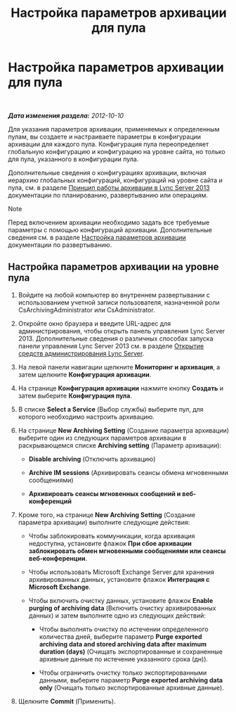 ﻿---
title: Настройка параметров архивации для пула
TOCTitle: Настройка параметров архивации для пула
ms:assetid: b7cb0fd8-3d31-4858-a75c-c66a7742556e
ms:mtpsurl: https://technet.microsoft.com/ru-ru/library/JJ205200(v=OCS.15)
ms:contentKeyID: 49310951
ms.date: 05/19/2016
mtps_version: v=OCS.15
ms.translationtype: HT
---

# Настройка параметров архивации для пула

 

_**Дата изменения раздела:** 2012-10-10_

Для указания параметров архивации, применяемых к определенным пулам, вы создаете и настраиваете параметры в конфигурации архивации для каждого пула. Конфигурация пула переопределяет глобальную конфигурацию и конфигурацию на уровне сайта, но только для пула, указанного в конфигурации пула.

Дополнительные сведения о конфигурациях архивации, включая иерархию глобальных конфигураций, конфигураций на уровне сайта и пула, см. в разделе [Принцип работы архивации в Lync Server 2013](lync-server-2013-how-archiving-works.md) документации по планированию, развертыванию или операциям.

> [!note]  
> Перед включением архивации необходимо задать все требуемые параметры с помощью конфигураций архивации. Дополнительные сведения см. в разделе <a href="lync-server-2013-configuring-archiving-options.md">Настройка параметров архивации</a> документации по развертыванию.

## Настройка параметров архивации на уровне пула

1.  Войдите на любой компьютер во внутреннем развертывании с использованием учетной записи пользователя, назначенной роли CsArchivingAdministrator или CsAdministrator.

2.  Откройте окно браузера и введите URL-адрес для администрирования, чтобы открыть панель управления Lync Server 2013. Дополнительные сведения о различных способах запуска панели управления Lync Server 2013 см. в разделе [Открытие средств администрирования Lync Server](lync-server-2013-open-lync-server-administrative-tools.md).

3.  На левой панели навигации щелкните **Мониторинг и архивация**, а затем щелкните **Конфигурация архивации**.

4.  На странице **Конфигурация архивации** нажмите кнопку **Создать** и затем выберите **Конфигурация пула**.

5.  В списке **Select a Service** (Выбор службы) выберите пул, для которого необходимо настроить архивацию.

6.  На странице **New Archiving Setting** (Создание параметра архивации) выберите один из следующих параметров архивации в раскрывающемся списке **Archiving setting** (Параметр архивации):
    
      - **Disable archiving** (Отключить архивацию)
    
      - **Archive IM sessions** (Архивировать сеансы обмена мгновенными сообщениями)
    
      - **Архивировать сеансы мгновенных сообщений и веб-конференций**

7.  Кроме того, на странице **New Archiving Setting** (Создание параметра архивации) выполните следующие действия:
    
      - Чтобы заблокировать коммуникации, когда архивация недоступна, установите флажок **При сбое архивации заблокировать обмен мгновенными сообщениями или сеансы веб-конференции**.
    
      - Чтобы использовать Microsoft Exchange Server для хранения архивированных данных, установите флажок **Интеграция с Microsoft Exchange**.
    
      - Чтобы включить очистку данных, установите флажок **Enable purging of archiving data** (Включить очистку архивированных данных) и затем выполните одно из следующих действий:
        
          - Чтобы выполнять очистку по истечении определенного количества дней, выберите параметр **Purge exported archiving data and stored archiving data after maximum duration (days)** (Очищать экспортированные и сохраненные архивные данные по истечение указанного срока (дн)).
        
          - Чтобы ограничить очистку только экспортированными данными, выберите параметр **Purge exported archiving data only** (Очищать только экспортированные архивные данные).

8.  Щелкните **Commit** (Применить).

